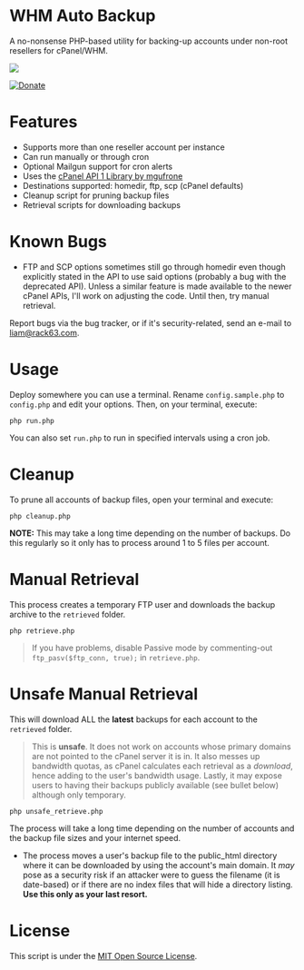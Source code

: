 # WHM Auto Backup
A no-nonsense PHP-based utility for backing-up accounts under non-root resellers for cPanel/WHM.

![](https://github.com/liamdemafelix/whmautobackup/raw/master/screenshot.jpg)

[![Donate](https://github.com/liamdemafelix/whmautobackup/raw/master/donate.jpg)](https://www.paypal.com/cgi-bin/webscr?cmd=_s-xclick&hosted_button_id=GUV2KKLLSGXES)

# Features

* Supports more than one reseller account per instance
* Can run manually or through cron
* Optional Mailgun support for cron alerts
* Uses the [cPanel API 1 Library by mgufrone](https://github.com/mgufrone/cpanel-php)
* Destinations supported: homedir, ftp, scp (cPanel defaults)
* Cleanup script for pruning backup files
* Retrieval scripts for downloading backups

# Known Bugs

* FTP and SCP options sometimes still go through homedir even though explicitly stated in the API to use said options (probably a bug with the deprecated API). Unless a similar feature is made available to the newer cPanel APIs, I'll work on adjusting the code. Until then, try manual retrieval.

Report bugs via the bug tracker, or if it's security-related, send an e-mail to [liam@rack63.com](mailto:liam@rack63.com).

# Usage

Deploy somewhere you can use a terminal. Rename `config.sample.php` to `config.php` and edit your options. Then, on your terminal, execute:

```
php run.php
```

You can also set `run.php` to run in specified intervals using a cron job.

# Cleanup

To prune all accounts of backup files, open your terminal and execute:

```
php cleanup.php
```

**NOTE:** This may take a long time depending on the number of backups. Do this regularly so it only has to process around 1 to 5 files per account.

# Manual Retrieval

This process creates a temporary FTP user and downloads the backup archive to the `retrieved` folder.

```
php retrieve.php
```

> If you have problems, disable Passive mode by commenting-out `ftp_pasv($ftp_conn, true);` in `retrieve.php`.

# Unsafe Manual Retrieval

This will download ALL the **latest** backups for each account to the `retrieved` folder.

> This is **unsafe**. It does not work on accounts whose primary domains are not pointed to the cPanel server it is in. It also messes up bandwidth quotas, as cPanel calculates each retrieval as a *download*, hence adding to the user's bandwidth usage. Lastly, it may expose users to having their backups publicly available (see bullet below) although only temporary.

```
php unsafe_retrieve.php
```

The process will take a long time depending on the number of accounts and the backup file sizes and your internet speed.

* The process moves a user's backup file to the public_html directory where it can be downloaded by using the account's main domain. It *may* pose as a security risk if an attacker were to guess the filename (it is date-based) or if there are no index files that will hide a directory listing. **Use this only as your last resort.**

# License

This script is under the [MIT Open Source License](https://opensource.org/licenses/MIT).

